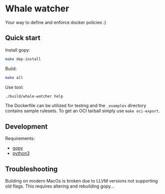 # Whale watcher

Your way to define and enforce docker policies :)

## Quick start

Install gopy:

```sh
make dep-install
```

Build:

```sh
make all
```

Use tool: 
```sh
./build/whale-watcher help
```

The Dockerfile can be utilized for testing and the `_examples` directory contains sample rulesets.
To get an OCI tarball simply use `make oci-export`.

## Development

Requirements:

- [gopy](https://github.com/go-python/gopy/tree/master)
- [python3](https://www.python.org)

## Troubleshooting

Building on modern MacOs  is broken due to LLVM versions not supporting old flags.
This requires altering and rebuilding gopy...
